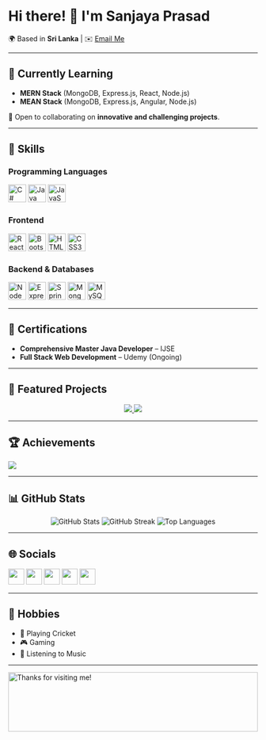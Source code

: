 # Hi there! 👋 I'm Sanjaya Prasad  
🌍 Based in **Sri Lanka** | ✉️ [Email Me](mailto:sanjayaprasad823@gmail.com)

---

## 🧠 Currently Learning  
- **MERN Stack** (MongoDB, Express.js, React, Node.js)  
- **MEAN Stack** (MongoDB, Express.js, Angular, Node.js)  

🤝 Open to collaborating on **innovative and challenging projects**.

---

## 🔧 Skills  
### Programming Languages  
<p align="left">
<a href="https://docs.microsoft.com/en-us/dotnet/csharp/" target="_blank"><img src="https://raw.githubusercontent.com/danielcranney/readme-generator/main/public/icons/skills/csharp-colored.svg" width="36" height="36" alt="C#" /></a>
<a href="https://www.oracle.com/java/" target="_blank"><img src="https://raw.githubusercontent.com/danielcranney/readme-generator/main/public/icons/skills/java-colored.svg" width="36" height="36" alt="Java" /></a>
<a href="https://developer.mozilla.org/en-US/docs/Web/JavaScript" target="_blank"><img src="https://raw.githubusercontent.com/danielcranney/readme-generator/main/public/icons/skills/javascript-colored.svg" width="36" height="36" alt="JavaScript" /></a>
</p>

### Frontend  
<p align="left">
<a href="https://reactjs.org/" target="_blank"><img src="https://raw.githubusercontent.com/danielcranney/readme-generator/main/public/icons/skills/react-colored.svg" width="36" height="36" alt="React" /></a>
<a href="https://getbootstrap.com/" target="_blank"><img src="https://raw.githubusercontent.com/danielcranney/readme-generator/main/public/icons/skills/bootstrap-colored.svg" width="36" height="36" alt="Bootstrap" /></a>
<a href="https://developer.mozilla.org/en-US/docs/Glossary/HTML5" target="_blank"><img src="https://raw.githubusercontent.com/danielcranney/readme-generator/main/public/icons/skills/html5-colored.svg" width="36" height="36" alt="HTML5" /></a>
<a href="https://www.w3.org/TR/CSS/#css" target="_blank"><img src="https://raw.githubusercontent.com/danielcranney/readme-generator/main/public/icons/skills/css3-colored.svg" width="36" height="36" alt="CSS3" /></a>
</p>

### Backend & Databases  
<p align="left">
<a href="https://nodejs.org/en/" target="_blank"><img src="https://raw.githubusercontent.com/danielcranney/readme-generator/main/public/icons/skills/nodejs-colored.svg" width="36" height="36" alt="NodeJS" /></a>
<a href="https://expressjs.com/" target="_blank"><img src="https://raw.githubusercontent.com/danielcranney/readme-generator/main/public/icons/skills/express-colored.svg" width="36" height="36" alt="Express" /></a>
<a href="https://spring.io/" target="_blank"><img src="https://www.vectorlogo.zone/logos/springio/springio-icon.svg" width="36" height="36" alt="Spring Boot" /></a>
<a href="https://www.mongodb.com/" target="_blank"><img src="https://raw.githubusercontent.com/danielcranney/readme-generator/main/public/icons/skills/mongodb-colored.svg" width="36" height="36" alt="MongoDB" /></a>
<a href="https://www.mysql.com/" target="_blank"><img src="https://raw.githubusercontent.com/danielcranney/readme-generator/main/public/icons/skills/mysql-colored.svg" width="36" height="36" alt="MySQL" /></a>
</p>

---

## 🌟 Certifications  
- **Comprehensive Master Java Developer** – IJSE  
- **Full Stack Web Development** – Udemy (Ongoing)

---

## 📂 Featured Projects  
<div align="center">
  <a href="https://github.com/SanjayaPrasadRajapaksha/Point_Of_Sale_System-SpringBoot-React">
    <img src="https://github-readme-stats.vercel.app/api/pin/?username=SanjayaPrasadRajapaksha&repo=Point_Of_Sale_System-SpringBoot-React&theme=radical" />
  </a>
  <a href="https://github.com/SanjayaPrasadRajapaksha/Book-Store-App-MERN">
    <img src="https://github-readme-stats.vercel.app/api/pin/?username=SanjayaPrasadRajapaksha&repo=Book-Store-App-MERN&theme=radical" />
  </a>
</div>

---

## 🏆 Achievements  
![](https://github-profile-trophy.vercel.app/?username=SanjayaPrasadRajapaksha&theme=radical)

---

## 📊 GitHub Stats  
<p align="center">
  <img src="https://github-readme-stats.vercel.app/api?username=SanjayaPrasadRajapaksha&show_icons=true&theme=radical" alt="GitHub Stats" />
  <img src="https://github-readme-streak-stats.herokuapp.com/?user=SanjayaPrasadRajapaksha&theme=radical" alt="GitHub Streak" />
  <img src="https://github-readme-stats.vercel.app/api/top-langs/?username=SanjayaPrasadRajapaksha&langs_count=10&theme=radical" alt="Top Languages" />
</p>

---

## 🌐 Socials  
<p align="left">
  <a href="https://www.linkedin.com/in/sanjaya-prasad-39181a241" target="_blank"><img src="https://raw.githubusercontent.com/danielcranney/readme-generator/main/public/icons/socials/linkedin.svg" width="32" /></a>
  <a href="https://github.com/SanjayaPrasadRajapaksha" target="_blank"><img src="https://raw.githubusercontent.com/danielcranney/readme-generator/main/public/icons/socials/github.svg" width="32" /></a>
  <a href="https://www.facebook.com/sanjayaprasad" target="_blank"><img src="https://raw.githubusercontent.com/danielcranney/readme-generator/main/public/icons/socials/facebook.svg" width="32" /></a>
  <a href="http://www.medium.com/@sanjayaprasad823" target="_blank"><img src="https://raw.githubusercontent.com/danielcranney/readme-generator/main/public/icons/socials/medium.svg" width="32" /></a>
  <a href="https://www.stackoverflow.com/users/24546281/sanjaya-prasad" target="_blank"><img src="https://raw.githubusercontent.com/danielcranney/readme-generator/main/public/icons/socials/stackoverflow.svg" width="32" /></a>
</p>

---

## 🎯 Hobbies  
- 🏏 Playing Cricket  
- 🎮 Gaming  
- 🎵 Listening to Music  

---

<img height="120" alt="Thanks for visiting me!" width="100%" src="https://raw.githubusercontent.com/BrunnerLivio/brunnerlivio/master/images/marquee.svg" />
